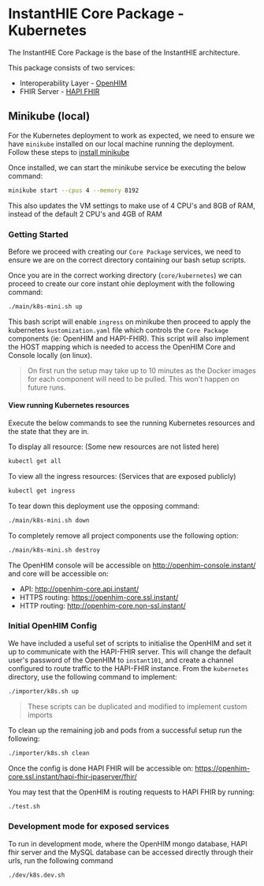 # InstantHIE Core Package - Kubernetes

The InstantHIE Core Package is the base of the InstantHIE architecture.

This package consists of two services:

* Interoperability Layer - [OpenHIM](http://openhim.org/)
* FHIR Server - [HAPI FHIR](https://hapifhir.io/)

## Minikube (local)

For the Kubernetes deployment to work as expected, we need to ensure we have `minikube` installed on our local machine running the deployment. Follow these steps to [install minikube](https://kubernetes.io/docs/tasks/tools/install-minikube/)

Once installed, we can start the minikube service be executing the below command:

```sh
minikube start --cpus 4 --memory 8192
```

This also updates the VM settings to make use of 4 CPU's and 8GB of RAM, instead of the default 2 CPU's and 4GB of RAM

### Getting Started

Before we proceed with creating our `Core Package` services, we need to ensure we are on the correct directory containing our bash setup scripts.

Once you are in the correct working directory (`core/kubernetes`) we can proceed to create our core instant ohie deployment with the following command:

```bash
./main/k8s-mini.sh up
```

This bash script will enable `ingress` on minikube then proceed to apply the kubernetes `kustomization.yaml` file which controls the `Core Package` components (ie: OpenHIM and HAPI-FHIR). This script will also implement the HOST mapping which is needed to access the OpenHIM Core and Console locally (on linux).

> On first run the setup may take up to 10 minutes as the Docker images for each component will need to be pulled. This won't happen on future runs.

#### View running Kubernetes resources

Execute the below commands to see the running Kubernetes resources and the state that they are in.

To display all resource: (Some new resources are not listed here)

```sh
kubectl get all
```

To view all the ingress resources: (Services that are exposed publicly)

```sh
kubectl get ingress
```

To tear down this deployment use the opposing command:

```bash
./main/k8s-mini.sh down
```

To completely remove all project components use the following option:

```bash
./main/k8s-mini.sh destroy
```

The OpenHIM console will be accessible on http://openhim-console.instant/ and core will be accessible on:
* API: http://openhim-core.api.instant/
* HTTPS routing: https://openhim-core.ssl.instant/
* HTTP routing: http://openhim-core.non-ssl.instant/

### Initial OpenHIM Config

We have included a useful set of scripts to initialise the OpenHIM and set it up to communicate with the HAPI-FHIR server. This will change the default user's password of the OpenHIM to `instant101`, and create a channel configured to route traffic to the HAPI-FHIR instance. From the `kubernetes` directory, use the following command to implement:

```bash
./importer/k8s.sh up
```

> These scripts can be duplicated and modified to implement custom imports

To clean up the remaining job and pods from a successful setup run the following:

```bash
./importer/k8s.sh clean
```

Once the config is done HAPI FHIR will be accessible on: https://openhim-core.ssl.instant/hapi-fhir-jpaserver/fhir/

You may test that the OpenHIM is routing requests to HAPI FHIR by running:

```bash
./test.sh
```

### Development mode for exposed services

To run in development mode, where the OpenHIM mongo database, HAPI fhir server and the MySQL database can be accessed directly through their urls, run the following command

```bash
./dev/k8s.dev.sh
```
